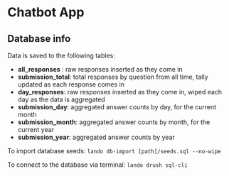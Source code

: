 # Chatbot App

## Database info

Data is saved to the following tables:
- **all_responses** : raw responses inserted as they come in
- **submission_total**:  total responses by question from all time, tally updated as each response comes in
- **day_responses**: raw responses inserted as they come in, wiped each day as the data is aggregated
- **submission_day**: aggregated answer counts by day, for the current month
- **submission_month**: aggregated answer counts by month, for the current year
- **submission_year**: aggregated answer counts by year

To import database seeds:
`lando db-import [path]/seeds.sql --no-wipe`

To connect to the database via terminal:
`lando drush sql-cli`

